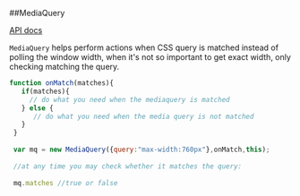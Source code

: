 ##MediaQuery 
  
[API docs](https://ConfirmitASA.github.io/media-query)
  
`MediaQuery` helps perform actions when CSS query is matched instead of polling the window width, when it's not so important to get exact width, only checking matching the query.
 
``` javascript
function onMatch(matches){
   if(matches){
     // do what you need when the mediaquery is matched
   } else {
      // do what you need when the media query is not matched
   }
 }
 
 var mq = new MediaQuery({query:"max-width:760px"},onMatch,this);
 
 //at any time you may check whether it matches the query:
 
 mq.matches //true or false
```
